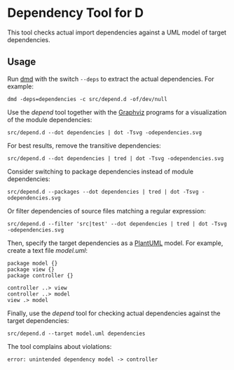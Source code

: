 Dependency Tool for D
=====================

This tool checks actual import dependencies against a UML model of target dependencies.

Usage
-----

Run [dmd](http://dlang.org/dmd-linux.html) with the switch `--deps`
to extract the actual dependencies. For example:

    dmd -deps=dependencies -c src/depend.d -of/dev/null

Use the _depend_ tool together with the [Graphviz](http://www.graphviz.org) programs
for a visualization of the module dependencies:

    src/depend.d --dot dependencies | dot -Tsvg -odependencies.svg

For best results, remove the transitive dependencies:

    src/depend.d --dot dependencies | tred | dot -Tsvg -odependencies.svg

Consider switching to package dependencies instead of module dependencies:

    src/depend.d --packages --dot dependencies | tred | dot -Tsvg -odependencies.svg

Or filter dependencies of source files matching a regular expression:

    src/depend.d --filter 'src|test' --dot dependencies | tred | dot -Tsvg -odependencies.svg

Then, specify the target dependencies as a [PlantUML](http://plantuml.sourceforge.net) model.
For example, create a text file _model.uml_:

    package model {}
    package view {}
    package controller {}

    controller ..> view
    controller ..> model
    view .> model

Finally, use the _depend_ tool for checking actual dependencies against the target dependencies:

    src/depend.d --target model.uml dependencies

The tool complains about violations:

    error: unintended dependency model -> controller
